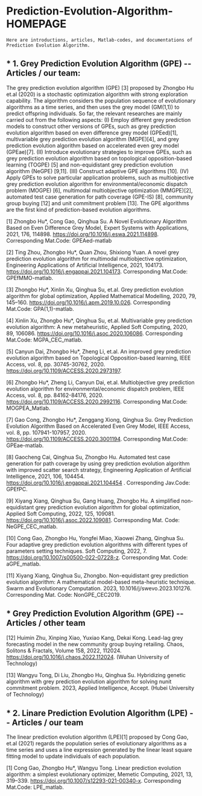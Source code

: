 # Prediction-Evolution-Algorithm-HOMEPAGE 

``Here are introductions, articles, Matlab-codes, and documentations of Prediction Evolution Algorithm.``

## * 1. Grey Prediction Evolution Algorithm (GPE) -- Articles / our team:

The grey prediction evolution algorithm (GPE) [3] proposed by Zhongbo Hu et.al (2020) is a stochastic optimization algorithm with strong exploration capability. The algorithm considers the population sequence of evolutionary algorithms as a time series, and then uses the grey model (GM(1,1)) to predict offspring individuals. So far, the relevant researches are mainly carried out from the following aspects: (I) Employ different grey prediction models to construct other versions of GPEs, such as grey prediction evolution algorithm based on even difference grey model (GPEed)[1], multivariable grey prediction evolution algorithm (MGPE)[4], and grey prediction evolution algorithm based on accelerated even grey model (GPEae)[7]. (II) Introduce evolutionary strategies to improve GPEs, such as grey prediction evolution algorithm based on topological opposition-based learning (TOGPE) [5] and non-equidistant grey prediction evolution algorithm (NeGPE) [9,11]. (III) Construct adaptive GPE algorithms [10]. (IV) Apply GPEs to solve particular application problems, such as multiobjective grey prediction evolution algorithm for environmental/economic dispatch problem (MOGPE) [6],  multimodal multiobjective optimization (MMGPE)[2], automated test case generation for path coverage (GPE-IS) [8], community group buying [12] and unit commitment problem [13]. The GPE algorithms are the first kind of prediction-based evolution algorithms.

[1]	Zhongbo Hu*, Cong Gao, Qinghua Su. A Novel Evolutionary Algorithm Based on Even Difference Grey Model, Expert Systems with Applications, 2021, 176, 114898.
https://doi.org/10.1016/j.eswa.2021.114898. Corresponding Mat.Code: GPEAed-matlab

[2] Ting Zhou, Zhongbo Hu*, Quan Zhou, Shixiong Yuan. A novel grey prediction evolution algorithm for multimodal multiobjective optimization, Engineering Applications of Artificial Intelligence, 2021, 104173. https://doi.org/10.1016/j.engappai.2021.104173. Corresponding Mat.Code: GPEfMMO-matlab.

[3] Zhongbo Hu*, Xinlin Xu, Qinghua Su, et.al. Grey prediction evolution algorithm for global optimization, Applied Mathematical Modelling, 2020, 79, 145–160. https://doi.org/10.1016/j.apm.2019.10.026. Corresponding Mat.Code: GPA(1,1)-matlab.

[4] Xinlin Xu, Zhongbo Hu*, Qinghua Su, et.al. Multivariable grey prediction evolution algorithm: A new metaheuristic, Applied Soft Computing, 2020, 89, 106086. https://doi.org/10.1016/j.asoc.2020.106086. Corresponding Mat.Code: MGPA_CEC_matlab.

[5] Canyun Dai, Zhongbo Hu*, Zheng Li, et.al. An improved grey prediction evolution algorithm based on Topological Opposition-based learning, IEEE Access, vol. 8, pp. 30745-30762, 2020. https://doi.org/10.1109/ACCESS.2020.2973197.

[6] Zhongbo Hu*, Zheng Li, Canyun Dai, et.al. Multiobjective grey prediction evolution algorithm for environmental/economic dispatch problem, IEEE Access, vol. 8, pp. 84162-84176, 2020. https://doi.org/10.1109/ACCESS.2020.2992116. Corresponding Mat.Code: MOGPEA_Matlab.

[7] Gao Cong, Zhongbo Hu*, Zenggang Xiong, Qinghua Su. Grey Prediction Evolution Algorithm Based on Accelerated Even Grey Model, IEEE Access, vol. 8, pp. 107941-107957, 2020.  https://doi.org/10.1109/ACCESS.2020.3001194. Corresponding Mat.Code: GPEae-matlab. 

[8] Gaocheng Cai, Qinghua Su, Zhongbo Hu. Automated test case generation for path coverage by using grey prediction evolution algorithm with improved scatter search strategy, Engineering Application of Artificial Intelligence, 2021, 106, 104454. https://doi.org/10.1016/j.engappai.2021.104454 . Corresponding Jav.Code: GPEfPC.

[9] Xiyang Xiang, Qinghua Su, Gang Huang, Zhongbo Hu. A simplified non-equidistant grey prediction evolution algorithm for global optimization, Applied Soft Computing, 2022, 125, 109081. https://doi.org/10.1016/j.asoc.2022.109081. Corresponding Mat. Code: NeGPE_CEC_matlab.

[10] Cong Gao, Zhongbo Hu, Yongfei Miao, Xiaowei Zhang, Qinghua Su. Four adaptive grey prediction evolution algorithms with different types of parameters setting techniques. Soft Computing, 2022, 7. https://doi.org/10.1007/s00500-022-07228-z. Corresponding Mat. Code: aGPE_matlab.

[11] Xiyang Xiang, Qinghua Su, Zhongbo. Non-equidistant grey prediction evolution algorithm: A mathematical model-based meta-heuristic technique. Swarm and Evolutionary Computation. 2023, 10.1016/j/swevo.2023.101276. Corresponding Mat. Code: NonGPE_CEC2019.

## * Grey Prediction Evolution Algorithm (GPE) -- Articles / other team 
[12] Huimin Zhu, Xinping Xiao, Yuxiao Kang, Dekai Kong. Lead-lag grey forecasting model in the new community group buying retailing. Chaos, Solitons & Fractals, Volume 158, 2022, 112024. https://doi.org/10.1016/j.chaos.2022.112024.  (Wuhan University of Technology)

[13] Wangyu Tong, Di Liu, Zhongbo Hu, Qinghua Su. Hybridizing genetic algorithm with grey prediction evolution algorithm for solving nunit commitment problem. 2023,  Applied Intelligence, Accept. (Hubei University of Technology)

## * 2. Linare Prediction Evolution Algorithm (LPE) -- Articles / our team

The linear prediction evolution algorithm (LPE)[1] proposed by Cong Gao, et.al (2021) regards the population series of evolutionary algorithms as a time series and uses a line expression generated by the linear least square fitting model to update individuals of each population. 

[1] Cong Gao, Zhongbo Hu*, Wangyu Tong. Linear prediction evolution algorithm: a simplest evolutionary optimizer, Memetic Computing, 2021, 13, 319–339.
https://doi.org/10.1007/s12293-021-00340-x. Corresponding Mat.Code: LPE_matlab.

